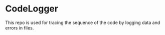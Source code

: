 # CodeLogger
This repo is used for tracing the sequence of the code by logging data and errors in files.

